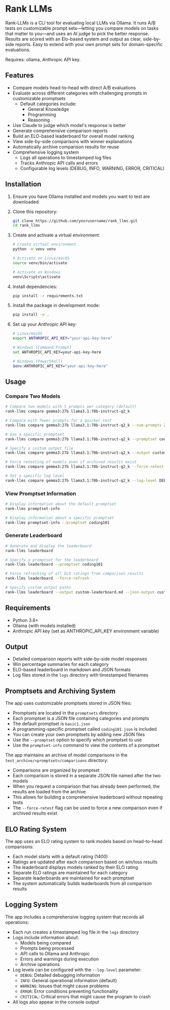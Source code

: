 # Rank LLMs

Rank-LLMs is a CLI tool for evaluating local LLMs via Ollama. It runs A/B tests on customizable prompt sets—letting you compare models on tasks that matter to you—and uses an AI judge to pick the better response. Results are scored with an Elo-based system and output as clear, side-by-side reports. Easy to extend with your own prompt sets for domain-specific evaluations.

Requires: ollama, Anthropic API key. 

## Features

- Compare models head-to-head with direct A/B evaluations
- Evaluate across different categories with challenging prompts in customizable promptsets
  - Default categories include:
    - General Knowledge
    - Programming
    - Reasoning
- Use Claude to judge which model's response is better
- Generate comprehensive comparison reports
- Build an ELO-based leaderboard for overall model ranking
- View side-by-side comparisons with winner explanations
- Automatically archive comparison results for reuse
- Comprehensive logging system
  - Logs all operations to timestamped log files
  - Tracks Anthropic API calls and errors
  - Configurable log levels (DEBUG, INFO, WARNING, ERROR, CRITICAL)

## Installation

1. Ensure you have Ollama installed and models you want to test are downloaded
2. Clone this repository:
   ```bash
   git clone https://github.com/yourusername/rank_llms.git
   cd rank_llms
   ```

3. Create and activate a virtual environment:
   ```bash
   # Create virtual environment
   python -m venv venv
   
   # Activate on Linux/macOS
   source venv/bin/activate
   
   # Activate on Windows
   venv\Scripts\activate
   ```

4. Install dependencies:
   ```bash
   pip install -r requirements.txt
   ```

5. Install the package in development mode:
   ```bash
   pip install -e .
   ```

6. Set up your Anthropic API key:
   ```bash
   # Linux/macOS
   export ANTHROPIC_API_KEY="your-api-key-here"
   
   # Windows (Command Prompt)
   set ANTHROPIC_API_KEY=your-api-key-here
   
   # Windows (PowerShell)
   $env:ANTHROPIC_API_KEY="your-api-key-here"
   ```

## Usage

### Compare Two Models

```bash
# Compare two models with 5 prompts per category (default)
rank-llms compare gemma3:27b llama3.1:70b-instruct-q2_k

# Compare with fewer prompts for a quicker test
rank-llms compare gemma3:27b llama3.1:70b-instruct-q2_k --num-prompts 2

# Use a specific promptset
rank-llms compare gemma3:27b llama3.1:70b-instruct-q2_k --promptset coding101

# Specify a custom output file
rank-llms compare gemma3:27b llama3.1:70b-instruct-q2_k --output custom-results.md

# Force retesting of models even if archived results exist
rank-llms compare gemma3:27b llama3.1:70b-instruct-q2_k --force-retest

# Set a specific log level
rank-llms compare gemma3:27b llama3.1:70b-instruct-q2_k --log-level DEBUG
```

### View Promptset Information

```bash
# Display information about the default promptset
rank-llms promptset-info

# Display information about a specific promptset
rank-llms promptset-info --promptset coding101
```

### Generate Leaderboard

```bash
# Generate and display the leaderboard
rank-llms leaderboard

# Specify a promptset for the leaderboard
rank-llms leaderboard --promptset coding101

# Force refreshing of all ELO ratings from comparison results
rank-llms leaderboard --force-refresh

# Specify custom output paths
rank-llms leaderboard --output custom-leaderboard.md --json-output custom-leaderboard.json
```

## Requirements

- Python 3.8+
- Ollama (with models installed)
- Anthropic API key (set as ANTHROPIC_API_KEY environment variable)

## Output

- Detailed comparison reports with side-by-side model responses
- Win percentage summaries for each category
- ELO-based leaderboard in markdown and JSON formats
- Log files stored in the `logs` directory with timestamped filenames

## Promptsets and Archiving System

The app uses customizable promptsets stored in JSON files:

- Promptsets are located in the `promptsets` directory
- Each promptset is a JSON file containing categories and prompts
- The default promptset is `basic1.json`
- A programming-specific promptset called `coding101.json` is included
- You can create your own promptsets by adding new JSON files
- Use the `--promptset` option to specify which promptset to use
- Use the `promptset-info` command to view the contents of a promptset

The app maintains an archive of model comparisons in the `test_archive/<promptset>/comparisons` directory:

- Comparisons are organized by promptset
- Each comparison is stored in a separate JSON file named after the two models
- When you request a comparison that has already been performed, the results are loaded from the archive
- This allows for building a comprehensive leaderboard without repeating tests
- The `--force-retest` flag can be used to force a new comparison even if archived results exist

## ELO Rating System

The app uses an ELO rating system to rank models based on head-to-head comparisons:

- Each model starts with a default rating (1400)
- Ratings are updated after each comparison based on win/loss results
- The leaderboard displays models ranked by their ELO rating
- Separate ELO ratings are maintained for each category
- Separate leaderboards are maintained for each promptset
- The system automatically builds leaderboards from all comparison results

## Logging System

The app includes a comprehensive logging system that records all operations:

- Each run creates a timestamped log file in the `logs` directory
- Logs include information about:
  - Models being compared
  - Prompts being processed
  - API calls to Ollama and Anthropic
  - Errors and warnings during execution
  - Archive operations
- Log levels can be configured with the `--log-level` parameter:
  - `DEBUG`: Detailed debugging information
  - `INFO`: General operational information (default)
  - `WARNING`: Issues that might cause problems
  - `ERROR`: Error conditions preventing functionality
  - `CRITICAL`: Critical errors that might cause the program to crash
- All logs also appear in the console output
